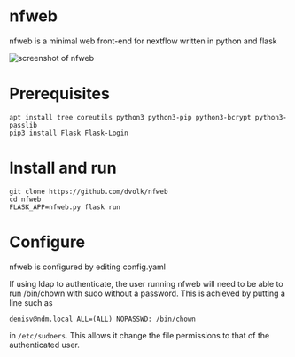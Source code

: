 # nfweb
nfweb is a minimal web front-end for nextflow written in python and flask

![screenshot of nfweb](https://i.imgur.com/n9jXoh9.png)

# Prerequisites
    apt install tree coreutils python3 python3-pip python3-bcrypt python3-passlib
    pip3 install Flask Flask-Login

# Install and run
    git clone https://github.com/dvolk/nfweb
    cd nfweb
    FLASK_APP=nfweb.py flask run

# Configure
nfweb is configured by editing config.yaml

If using ldap to authenticate, the user running nfweb will need to be able to run /bin/chown with sudo without a password. This is achieved by putting a line such as

    denisv@ndm.local ALL=(ALL) NOPASSWD: /bin/chown

in `/etc/sudoers`. This allows it change the file permissions to that of the authenticated user.
